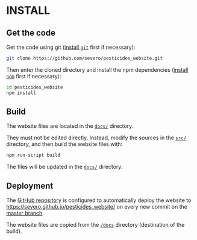# INSTALL

## Get the code

Get the code using git ([install `git`](https://git-scm.com/downloads) first if necessary):

```bash
git clone https://github.com/severo/pesticides_website.git
```

Then enter the cloned directory and install the npm dependencies ([install `npm`](https://www.npmjs.com/get-npm) first if necessary):

```bash
cd pesticides_website
npm install
```

## Build

The website files are located in the [`docs/`](https://github.com/severo/pesticides_website/tree/master/docs) directory.

They must not be edited directly. Instead, modify the sources in the [`src/`](https://github.com/severo/pesticides_website/tree/master/src) directory, and then build the website files with:

```bash
npm run-script build
```

The files will be updated in the [`docs/`](https://github.com/severo/pesticides_website/tree/master/docs) directory.

## Deployment

The [GitHub repository](https://github.com/severo/pesticides_website/) is configured to automatically deploy the website to https://severo.github.io/pesticides_website/ on every new commit on the [master branch](https://github.com/severo/pesticides_website/tree/master).

The website files are copied from the [`/docs`](https://github.com/severo/pesticides_website/tree/master/docs) directory (destination of the build).
